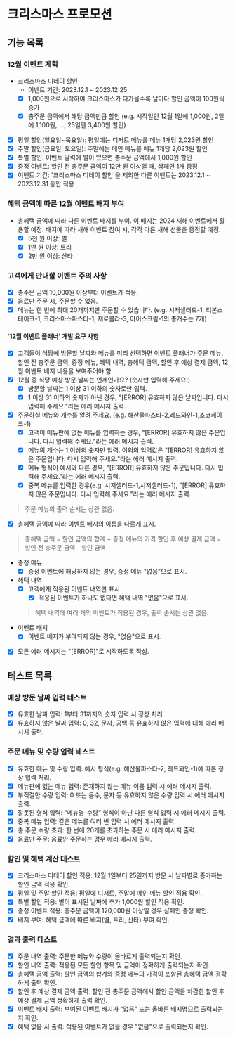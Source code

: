 # 크리스마스 프로모션

## 기능 목록

### 12월 이벤트 계획

- 크리스마스 디데이 할인
    - 이벤트 기간: 2023.12.1 ~ 2023.12.25
    - [x] 1,000원으로 시작하여 크리스마스가 다가올수록 날마다 할인 금액이 100원씩 증가
    - [x] 총주문 금액에서 해당 금액만큼 할인 (e.g. 시작일인 12월 1일에 1,000원, 2일에 1,100원, ..., 25일엔 3,400원 할인)
- [x] 평일 할인(일요일~목요일): 평일에는 디저트 메뉴를 메뉴 1개당 2,023원 할인
- [x] 주말 할인(금요일, 토요일): 주말에는 메인 메뉴를 메뉴 1개당 2,023원 할인
- [x] 특별 할인: 이벤트 달력에 별이 있으면 총주문 금액에서 1,000원 할인
- [x] 증정 이벤트: 할인 전 총주문 금액이 12만 원 이상일 때, 샴페인 1개 증정
- [x] 이벤트 기간: '크리스마스 디데이 할인'을 제외한 다른 이벤트는 2023.12.1 ~ 2023.12.31 동안 적용

### 혜택 금액에 따른 12월 이벤트 배지 부여

- 총혜택 금액에 따라 다른 이벤트 배지를 부여. 이 배지는 2024 새해 이벤트에서 활용할 예정. 배지에 따라 새해 이벤트 참여 시, 각각 다른 새해 선물을 증정할 예정.
    - [x] 5천 원 이상: 별
    - [x] 1만 원 이상: 트리
    - [x] 2만 원 이상: 산타

### 고객에게 안내할 이벤트 주의 사항

- [x] 총주문 금액 10,000원 이상부터 이벤트가 적용.
- [x] 음료만 주문 시, 주문할 수 없음.
- [x] 메뉴는 한 번에 최대 20개까지만 주문할 수 있습니다. (e.g. 시저샐러드-1, 티본스테이크-1, 크리스마스파스타-1, 제로콜라-3, 아이스크림-1의 총개수는 7개)

#### '12월 이벤트 플래너' 개발 요구 사항

- [x] 고객들이 식당에 방문할 날짜와 메뉴를 미리 선택하면 이벤트 플래너가 주문 메뉴, 할인 전 총주문 금액, 증정 메뉴, 혜택 내역, 총혜택 금액, 할인 후 예상 결제 금액, 12월 이벤트 배지 내용을
  보여주어야 함.
- [x] 12월 중 식당 예상 방문 날짜는 언제인가요? (숫자만 입력해 주세요!)
    - [x] 방문할 날짜는 1 이상 31 이하의 숫자로만 입력.
    - [x] 1 이상 31 이하의 숫자가 아닌 경우, "[ERROR] 유효하지 않은 날짜입니다. 다시 입력해 주세요."라는 에러 메시지 출력.
- [x] 주문하실 메뉴와 개수를 알려 주세요. (e.g. 해산물파스타-2,레드와인-1,초코케이크-1)
    - [x] 고객이 메뉴판에 없는 메뉴를 입력하는 경우, "[ERROR] 유효하지 않은 주문입니다. 다시 입력해 주세요."라는 에러 메시지 출력.
    - [x] 메뉴의 개수는 1 이상의 숫자만 입력. 이외의 입력값은 "[ERROR] 유효하지 않은 주문입니다. 다시 입력해 주세요."라는 에러 메시지 출력.
    - [x] 메뉴 형식이 예시와 다른 경우, "[ERROR] 유효하지 않은 주문입니다. 다시 입력해 주세요."라는 에러 메시지 출력.
    - [x] 중복 메뉴를 입력한 경우(e.g. 시저샐러드-1,시저샐러드-1), "[ERROR] 유효하지 않은 주문입니다. 다시 입력해 주세요."라는 에러 메시지 출력.

> 주문 메뉴의 출력 순서는 상관 없음.

- [x] 총혜택 금액에 따라 이벤트 배지의 이름을 다르게 표시.

> 총혜택 금액 = 할인 금액의 합계 + 증정 메뉴의 가격
> 할인 후 예상 결제 금액 = 할인 전 총주문 금액 - 할인 금액

- 증정 메뉴
    - [x] 증정 이벤트에 해당하지 않는 경우, 증정 메뉴 "없음"으로 표시.
- 혜택 내역
    - [x] 고객에게 적용된 이벤트 내역만 표시.
        - [x] 적용된 이벤트가 하나도 없다면 혜택 내역 "없음"으로 표시.
  > 혜택 내역에 여러 개의 이벤트가 적용된 경우, 출력 순서는 상관 없음.
- 이벤트 배지
    - [x] 이벤트 배지가 부여되지 않는 경우, "없음"으로 표시.
- [x] 모든 에러 메시지는 "[ERROR]"로 시작하도록 작성.

## 테스트 목록

### 예상 방문 날짜 입력 테스트

- [x] 유효한 날짜 입력: 1부터 31까지의 숫자 입력 시 정상 처리.
- [x] 유효하지 않은 날짜 입력: 0, 32, 문자, 공백 등 유효하지 않은 입력에 대해 에러 메시지 출력.

### 주문 메뉴 및 수량 입력 테스트

- [x] 유효한 메뉴 및 수량 입력: 예시 형식(e.g. 해산물파스타-2, 레드와인-1)에 따른 정상 입력 처리.
- [x] 메뉴판에 없는 메뉴 입력: 존재하지 않는 메뉴 이름 입력 시 에러 메시지 출력.
- [x] 부적절한 수량 입력: 0 또는 음수, 문자 등 유효하지 않은 수량 입력 시 에러 메시지 출력.
- [x] 잘못된 형식 입력: "메뉴명-수량" 형식이 아닌 다른 형식 입력 시 에러 메시지 출력.
- [x] 중복 메뉴 입력: 같은 메뉴를 여러 번 입력 시 에러 메시지 출력.
- [x] 총 주문 수량 초과: 한 번에 20개를 초과하는 주문 시 에러 메시지 출력.
- [x] 음료만 주문: 음료만 주문하는 경우 에러 메시지 출력.

### 할인 및 혜택 계산 테스트

- [x] 크리스마스 디데이 할인 적용: 12월 1일부터 25일까지 방문 시 날짜별로 증가하는 할인 금액 적용 확인.
- [x] 평일 및 주말 할인 적용: 평일에 디저트, 주말에 메인 메뉴 할인 적용 확인.
- [x] 특별 할인 적용: 별이 표시된 날짜에 추가 1,000원 할인 적용 확인.
- [x] 증정 이벤트 적용: 총주문 금액이 120,000원 이상일 경우 샴페인 증정 확인.
- [x] 배지 부여: 혜택 금액에 따른 배지(별, 트리, 산타) 부여 확인.

### 결과 출력 테스트

- [x] 주문 내역 출력: 주문한 메뉴와 수량이 올바르게 출력되는지 확인.
- [x] 할인 내역 출력: 적용된 모든 할인 항목 및 금액이 정확하게 출력되는지 확인.
- [x] 총혜택 금액 출력: 할인 금액의 합계와 증정 메뉴의 가격이 포함된 총혜택 금액 정확하게 출력 확인.
- [x] 할인 후 예상 결제 금액 출력: 할인 전 총주문 금액에서 할인 금액을 차감한 할인 후 예상 결제 금액 정확하게 출력 확인.
- [x] 이벤트 배지 출력: 부여된 이벤트 배지가 "없음" 또는 올바른 배지명으로 출력되는지 확인.
- [x] 혜택 없음 시 출력: 적용된 이벤트가 없을 경우 "없음"으로 출력되는지 확인.